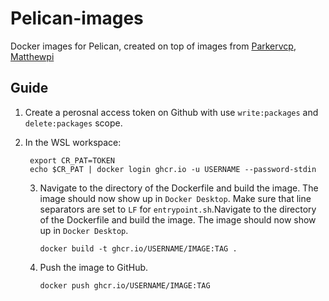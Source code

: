 # Pelican-images

Docker images for Pelican, created on top of images from [Parkervcp](https://github.com/parkervcp/images), [Matthewpi](https://github.com/matthewpi/images)

## Guide

1. Create a perosnal access token on Github with use `write:packages` and `delete:packages` scope.
2. In the WSL workspace:

   ```
    export CR_PAT=TOKEN
    echo $CR_PAT | docker login ghcr.io -u USERNAME --password-stdin
   ```
   3. Navigate to the directory of the Dockerfile and build the image. The image should now show up in `Docker Desktop`.
      Make sure that line separators are set to `LF` for `entrypoint.sh`.Navigate to the directory of the Dockerfile and build the image. The image should now show up in `Docker Desktop`.
      ```
      docker build -t ghcr.io/USERNAME/IMAGE:TAG .
      ```
   4. Push the image to GitHub.
      ```
      docker push ghcr.io/USERNAME/IMAGE:TAG
      ```
